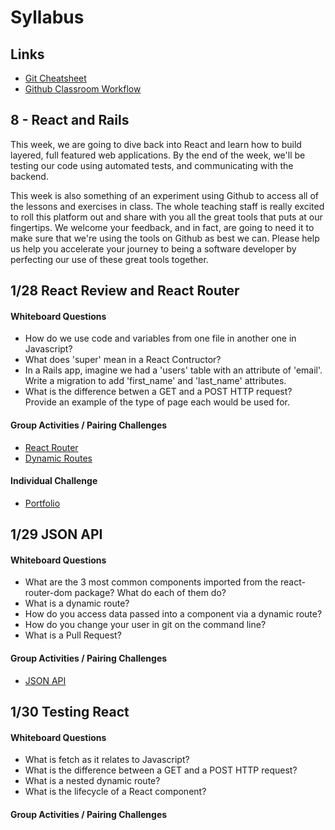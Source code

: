 # Syllabus

## Links
* [Git Cheatsheet](./GitCheatSheet.md)
* [Github Classroom Workflow](./GHClassroomWorkflow.md)

## 8 - React and Rails
This week, we are going to dive back into React and learn how to build layered, full featured web applications.  By the end of the week, we'll be testing our code using automated tests, and communicating with the backend.

This week is also something of an experiment using Github to access all of the lessons and exercises in class.  The whole teaching staff is really excited to roll this platform out and share with you all the great tools that puts at our fingertips.  We welcome your feedback, and in fact, are going to need it to make sure that we're using the tools on Github as best we can.  Please help us help you accelerate your journey to being a software developer by perfecting our use of these great tools together.

## 1/28 React Review and React Router

#### Whiteboard Questions
* How do we use code and variables from one file in another one in Javascript?
* What does 'super' mean in a React Contructor?
* In a Rails app, imagine we had a 'users' table with an attribute of 'email'.  Write a migration to add 'first_name' and 'last_name' attributes.
* What is the difference betwen a GET and a POST HTTP request?  Provide an example of the type of page each would be used for.

#### Group Activities / Pairing Challenges
* [React Router](https://classroom.github.com/g/RSynp64z)
* [Dynamic Routes](https://classroom.github.com/g/wDfJSJlP)

#### Individual Challenge
* [Portfolio](https://classroom.github.com/a/SKlBq3pj)

## 1/29 JSON API

#### Whiteboard Questions
* What are the 3 most common components imported from the react-router-dom package?  What do each of them do?
* What is a dynamic route?
* How do you access data passed into a component via a dynamic route?
* How do you change your user in git on the command line?
* What is a Pull Request?

#### Group Activities / Pairing Challenges
* [JSON API](https://classroom.github.com/g/7ULZEXuO)


## 1/30 Testing React

#### Whiteboard Questions
* What is fetch as it relates to Javascript?
* What is the difference between a GET and a POST HTTP request?
* What is a nested dynamic route?
* What is the lifecycle of a React component?

#### Group Activities / Pairing Challenges
